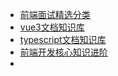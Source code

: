 * [前端面试精选分类](/interview/question/html)
* [vue3文档知识库](/vue3/list.md)
* [typescript文档知识库](/vue3/list.md)
* [前端开发核心知识进阶](/前端开发核心知识进阶/JavaScript基础强化/01.md)
* 

